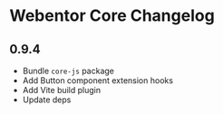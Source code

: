 # Webentor Core Changelog

## 0.9.4

- Bundle `core-js` package
- Add Button component extension hooks
- Add Vite build plugin
- Update deps
